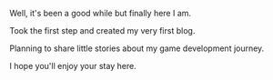 Well, it's been a good while but finally here I am.

Took the first step and created my very first blog.

Planning to share little stories about my game development journey.

I hope you'll enjoy your stay here.


